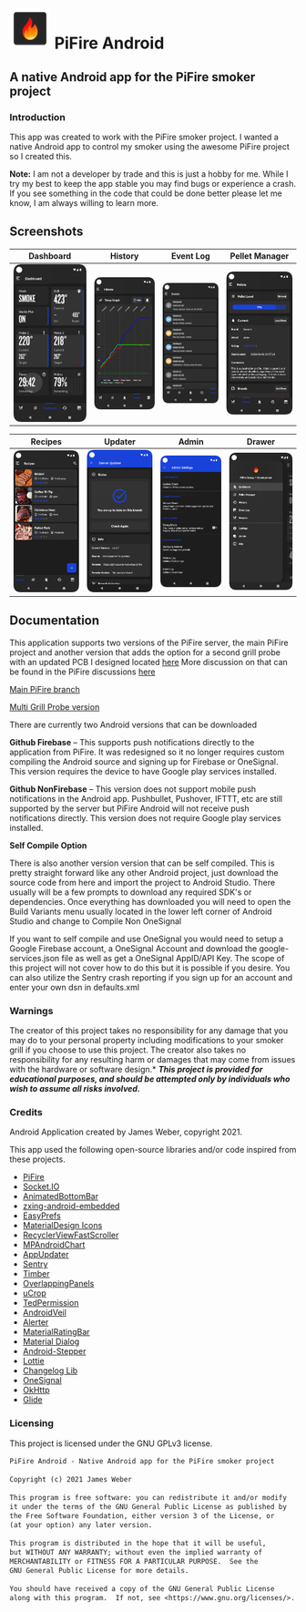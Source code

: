 # ![Dashboard](app/src/main/res/mipmap-hdpi/ic_launcher.png) PiFire Android
## A native Android app for the PiFire smoker project

### Introduction
This app was created to work with the PiFire smoker project. I wanted a native Android app to control my smoker using the awesome PiFire project so I created this. 

**Note:** I am not a developer by trade and this is just a hobby for me. While I try my best to keep the app stable you may find bugs or experience a crash. If you see something in the code that could be done better please let me know, I am always willing to learn more.

## Screenshots
Dashboard | History | Event Log | Pellet Manager
----------|---------|-----------|----------------
![Dashboard](docs/screenshots/dashboard.png) | ![History](docs/screenshots/history.png) | ![Event Log](docs/screenshots/eventlog.png) | ![Pellet Manager](docs/screenshots/pelletmanager.png)

Recipes | Updater | Admin | Drawer
--------|---------|-------|--------
![Recipes](docs/screenshots/recipes.png) | ![Updater](docs/screenshots/updater.png) | ![Admin](docs/screenshots/admin.png) | ![Drawer](docs/screenshots/drawer.png)

## Documentation

This application supports two versions of the PiFire server, the main PiFire project and another version that adds the option for a second grill probe with an updated PCB I designed located [here](https://easyeda.com/zipster85/pifire-controller-hat) More discussion on that can be found in the PiFire discussions [here](https://github.com/nebhead/PiFire/discussions/28#discussioncomment-1006962)

[Main PiFire branch](https://github.com/nebhead/PiFire)

[Multi Grill Probe version](https://github.com/weberbox/PiFire/tree/fourprobes)


There are currently two Android versions that can be downloaded

**Github Firebase** – This supports push notifications directly to the application from PiFire. It was redesigned so it no longer requires custom compiling the Android source and signing up for Firebase or OneSignal. This version requires the device to have Google play services installed.

**Github NonFirebase** – This version does not support mobile push notifications in the Android app. Pushbullet, Pushover, IFTTT, etc are still supported by the server but PiFire Android will not receive push notifications directly. This version does not require Google play services installed.

**Self Compile Option**

There is also another version version that can be self compiled. This is pretty straight forward like any other Android project, just download the source code from here and import the project to Android Studio. There usually will be a few prompts to download any required SDK's or dependencies. Once everything has downloaded you will need to open the Build Variants menu usually located in the lower left corner of Android Studio and change to Compile Non OneSignal

If you want to self compile and use OneSignal you would need to setup a Google Firebase account, a OneSignal Account and download the google-services.json file as well as get a OneSignal AppID/API Key. The scope of this project will not cover how to do this but it is possible if you desire. You can also utilize the Sentry crash reporting if you sign up for an account and enter your own dsn in defaults.xml

### Warnings

The creator of this project takes no responsibility for any damage that you may do to your personal property including modifications to your smoker grill if you choose to use this project.  The creator also takes no responsibility for any resulting harm or damages that may come from issues with the hardware or software design.*  ***This project is provided for educational purposes, and should be attempted only by individuals who wish to assume all risks involved.***

### Credits

Android Application created by James Weber, copyright 2021.

This app used the following open-source libraries and/or code inspired from these projects.

- [PiFire](https://github.com/nebhead/PiFire)
- [Socket.IO](https://github.com/socketio/socket.io-client-java)
- [AnimatedBottomBar](https://github.com/Droppers/AnimatedBottomBar)
- [zxing-android-embedded](https://github.com/journeyapps/zxing-android-embedded)
- [EasyPrefs](https://github.com/Pixplicity/EasyPrefs)
- [MaterialDesign Icons](https://github.com/Templarian/MaterialDesign)
- [RecyclerViewFastScroller](https://github.com/quiph/RecyclerView-FastScroller)
- [MPAndroidChart](https://github.com/PhilJay/MPAndroidChart)
- [AppUpdater](https://github.com/javiersantos/AppUpdater)
- [Sentry](https://github.com/getsentry/sentry-java)
- [Timber](https://github.com/JakeWharton/timber)
- [OverlappingPanels](https://github.com/discord/OverlappingPanels)
- [uCrop](https://github.com/Yalantis/uCrop)
- [TedPermission](https://github.com/ParkSangGwon/TedPermission)
- [AndroidVeil](https://github.com/skydoves/AndroidVeil)
- [Alerter](https://github.com/Tapadoo/Alerter)
- [MaterialRatingBar](https://github.com/zhanghai/MaterialRatingBar)
- [Material Dialog](https://github.com/PatilShreyas/MaterialDialog-Android)
- [Android-Stepper](https://github.com/acefalobi/android-stepper)
- [Lottie](https://github.com/airbnb/lottie-android)
- [Changelog Lib](https://github.com/weberbox/changeloglib)
- [OneSignal](https://github.com/OneSignal/OneSignal-Android-SDK)
- [OkHttp](https://github.com/square/okhttp)
- [Glide](https://github.com/bumptech/glide)

### Licensing

This project is licensed under the GNU GPLv3 license.

```
PiFire Android - Native Android app for the PiFire smoker project

Copyright (c) 2021 James Weber

This program is free software: you can redistribute it and/or modify
it under the terms of the GNU General Public License as published by
the Free Software Foundation, either version 3 of the License, or
(at your option) any later version.

This program is distributed in the hope that it will be useful,
but WITHOUT ANY WARRANTY; without even the implied warranty of
MERCHANTABILITY or FITNESS FOR A PARTICULAR PURPOSE.  See the
GNU General Public License for more details.

You should have received a copy of the GNU General Public License
along with this program.  If not, see <https://www.gnu.org/licenses/>.
```